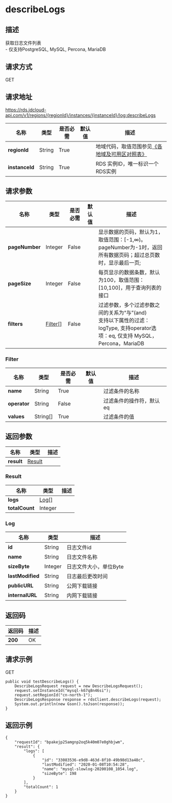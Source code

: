 # describeLogs


## 描述
获取日志文件列表<br>- 仅支持PostgreSQL, MySQL, Percona, MariaDB

## 请求方式
GET

## 请求地址
https://rds.jdcloud-api.com/v1/regions/{regionId}/instances/{instanceId}/log:describeLogs

|名称|类型|是否必需|默认值|描述|
|---|---|---|---|---|
|**regionId**|String|True| |地域代码，取值范围参见[《各地域及可用区对照表》](../Enum-Definitions/Regions-AZ.md)|
|**instanceId**|String|True| |RDS 实例ID，唯一标识一个RDS实例|

## 请求参数
|名称|类型|是否必需|默认值|描述|
|---|---|---|---|---|
|**pageNumber**|Integer|False| |显示数据的页码，默认为1，取值范围：[-1,∞)。pageNumber为-1时，返回所有数据页码；超过总页数时，显示最后一页;|
|**pageSize**|Integer|False| |每页显示的数据条数，默认为100，取值范围：[10,100]，用于查询列表的接口|
|**filters**|[Filter[]](describelogs#filter)|False| |过滤参数，多个过滤参数之间的关系为“与”(and)<br>支持以下属性的过滤：logType, 支持operator选项：eq, 仅支持 MySQL，Percona，MariaDB<br>|

### <div id="filter">Filter</div>
|名称|类型|是否必需|默认值|描述|
|---|---|---|---|---|
|**name**|String|True| |过滤条件的名称|
|**operator**|String|False| |过滤条件的操作符，默认eq|
|**values**|String[]|True| |过滤条件的值|

## 返回参数
|名称|类型|描述|
|---|---|---|
|**result**|[Result](describelogs#result)| |

### <div id="result">Result</div>
|名称|类型|描述|
|---|---|---|
|**logs**|[Log[]](describelogs#log)| |
|**totalCount**|Integer| |
### <div id="log">Log</div>
|名称|类型|描述|
|---|---|---|
|**id**|String|日志文件id|
|**name**|String|日志文件名称|
|**sizeByte**|Integer|日志文件大小，单位Byte|
|**lastModified**|String|日志最后更改时间|
|**publicURL**|String|公网下载链接|
|**internalURL**|String|内网下载链接|

## 返回码
|返回码|描述|
|---|---|
|**200**|OK|

## 请求示例
GET
```
public void testDescribeLogs() {
    DescribeLogsRequest request = new DescribeLogsRequest();
    request.setInstanceId("mysql-k67q8n46si");
    request.setRegionId("cn-north-1");
    DescribeLogsResponse response = rdsClient.describeLogs(request);
    System.out.println(new Gson().toJson(response));
}

```

## 返回示例
```
{
    "requestId": "bpakejp25amgnp2oq5k40m07e0ghbjwm", 
    "result": {
        "logs": [
            {
                "id": "33083536-e9d8-463d-8f10-49b98d13a48c", 
                "lastModified": "2020-01-08T10:54:28", 
                "name": "mysql-slowlog-20200108_1054.log", 
                "sizeByte": 198
            }
        ], 
        "totalCount": 1
    }
}
```
